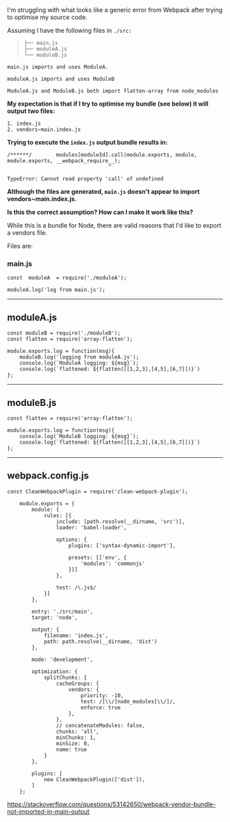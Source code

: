 I'm struggling with what looks like a generic error from Webpack after trying to optimise my source code. 

Assuming I have the following files in `./src:`

>     ├── main.js
>     ├── moduleA.js
>     └── moduleB.js
> 

    main.js imports and uses ModuleA.
    
    moduleA.js imports and uses ModuleB
    
    ModuleA.js and ModuleB.js both import flatten-array from node_modules

**My expectation is that if I try to optimise my bundle (see below) it will output two files:** 

    1. index.js
    2. vendors~main.index.js

**Trying to execute the `index.js` output bundle results in:**

    /******/ 		modules[moduleId].call(module.exports, module,
    module.exports, __webpack_require__);
             		                 ^
    
    TypeError: Cannot read property 'call' of undefined


**Although the files are generated, `main.js` doesn't appear to import vendors~main.index.js.**

**Is this the correct assumption? How can I make it work like this?**

While this is a bundle for Node, there are valid reasons that I'd like to export a vendors file. 

Files are:

### main.js  

    const  moduleA  = require('./moduleA');

    moduleA.log('log from main.js');

---

## moduleA.js

    const moduleB = require('./moduleB');
    const flatten = require('array-flatten');
    
    module.exports.log = function(msg){
    	moduleB.log('logging from moduleA.js');
    	console.log(`ModuleA logging: ${msg}`);
    	console.log(`flattened: ${flatten([[1,2,3],[4,5],[6,7]])}`)
    };

--- 

## moduleB.js

    const flatten = require('array-flatten');
    
    module.exports.log = function(msg){
    	console.log(`ModuleB logging: ${msg}`);
        console.log(`flattened: ${flatten([[1,2,3],[4,5],[6,7]])}`)
    };

---

## webpack.config.js
 
    const CleanWebpackPlugin = require('clean-webpack-plugin');
        
        module.exports = {
            module: {
                rules: [{
                    include: [path.resolve(__dirname, 'src')],
                    loader: 'babel-loader',
        
                    options: {
                        plugins: ['syntax-dynamic-import'],
        
                        presets: [['env', {
                            'modules': 'commonjs'
                        }]]
                    },
        
                    test: /\.js$/
                }]
            },
        
            entry: './src/main',
            target: 'node',
        
            output: {
                filename: 'index.js',
                path: path.resolve(__dirname, 'dist')
            },
        
            mode: 'development',
        
            optimization: {
                splitChunks: {
                    cacheGroups: {
                        vendors: {
                            priority: -10,
                            test: /[\\/]node_modules[\\/]/,
                            enforce: true
                        },
                    },
                    // concatenateModules: false,
                    chunks: 'all',
                    minChunks: 1,
                    minSize: 0,
                    name: true
                }
            },
        
            plugins: [
                new CleanWebpackPlugin(['dist']),
            ]
        };
        
 https://stackoverflow.com/questions/53142650/webpack-vendor-bundle-not-imported-in-main-output       
